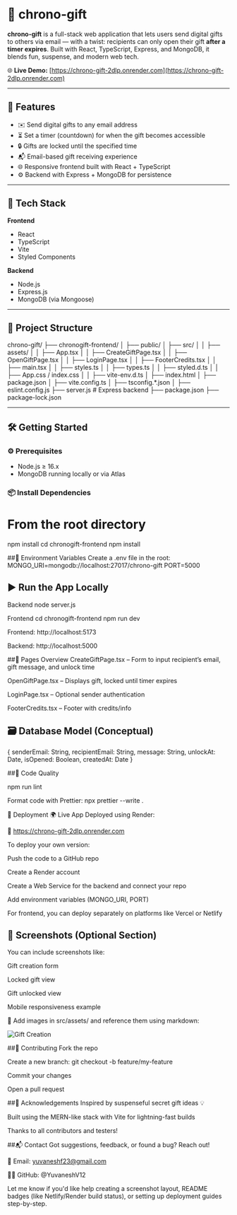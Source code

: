 # 🎁 chrono-gift

**chrono-gift** is a full-stack web application that lets users send digital gifts to others via email — with a twist: recipients can only open their gift **after a timer expires**. Built with React, TypeScript, Express, and MongoDB, it blends fun, suspense, and modern web tech.

🌐 **Live Demo:** [https://chrono-gift-2dlp.onrender.com](https://chrono-gift-2dlp.onrender.com)

---

## 🚀 Features

- ✉️ Send digital gifts to any email address
- ⏳ Set a timer (countdown) for when the gift becomes accessible
- 🔒 Gifts are locked until the specified time
- 📬 Email-based gift receiving experience
- 🌐 Responsive frontend built with React + TypeScript
- ⚙️ Backend with Express + MongoDB for persistence

---

## 🧱 Tech Stack

**Frontend**
- React
- TypeScript
- Vite
- Styled Components

**Backend**
- Node.js
- Express.js
- MongoDB (via Mongoose)

---

## 📁 Project Structure
chrono-gift/
├── chronogift-frontend/
│ ├── public/
│ ├── src/
│ │ ├── assets/
│ │ ├── App.tsx
│ │ ├── CreateGiftPage.tsx
│ │ ├── OpenGiftPage.tsx
│ │ ├── LoginPage.tsx
│ │ ├── FooterCredits.tsx
│ │ ├── main.tsx
│ │ ├── styles.ts
│ │ ├── types.ts
│ │ ├── styled.d.ts
│ │ ├── App.css / index.css
│ │ ├── vite-env.d.ts
│ ├── index.html
│ ├── package.json
│ ├── vite.config.ts
│ ├── tsconfig.*.json
│ ├── eslint.config.js
├── server.js # Express backend
├── package.json
├── package-lock.json

---

## 🛠️ Getting Started

### ⚙️ Prerequisites

- Node.js ≥ 16.x
- MongoDB running locally or via Atlas

### 📦 Install Dependencies

# From the root directory
npm install
cd chronogift-frontend
npm install

##🔌 Environment Variables
Create a .env file in the root:
MONGO_URI=mongodb://localhost:27017/chrono-gift
PORT=5000

## ▶️ Run the App Locally

Backend
node server.js

Frontend
cd chronogift-frontend
npm run dev

Frontend: http://localhost:5173

Backend: http://localhost:5000

##🧪 Pages Overview
CreateGiftPage.tsx – Form to input recipient’s email, gift message, and unlock time

OpenGiftPage.tsx – Displays gift, locked until timer expires

LoginPage.tsx – Optional sender authentication

FooterCredits.tsx – Footer with credits/info

## 🗃️ Database Model (Conceptual)
{
  senderEmail: String,
  recipientEmail: String,
  message: String,
  unlockAt: Date,
  isOpened: Boolean,
  createdAt: Date
}

##💅 Code Quality

npm run lint

Format code with Prettier:
npx prettier --write .

🚀 Deployment
🌍 Live App
Deployed using Render:

🔗 https://chrono-gift-2dlp.onrender.com

To deploy your own version:

Push the code to a GitHub repo

Create a Render account

Create a Web Service for the backend and connect your repo

Add environment variables (MONGO_URI, PORT)

For frontend, you can deploy separately on platforms like Vercel or Netlify

## 📸 Screenshots (Optional Section)
You can include screenshots like:

Gift creation form

Locked gift view

Gift unlocked view

Mobile responsiveness example

📌 Add images in src/assets/ and reference them using markdown:

![Gift Creation](https://i.ibb.co/WWvdr97d/Screenshot-2025-06-24-193018.png)

##🤝 Contributing
Fork the repo

Create a new branch: git checkout -b feature/my-feature

Commit your changes

Open a pull request

##🙏 Acknowledgements
Inspired by suspenseful secret gift ideas 💡

Built using the MERN-like stack with Vite for lightning-fast builds

Thanks to all contributors and testers!

##📬 Contact
Got suggestions, feedback, or found a bug? Reach out!

📧 Email: yuvaneshf23@gmail.com

🧑‍💻 GitHub: @YuvaneshV12

Let me know if you'd like help creating a screenshot layout, README badges (like Netlify/Render build status), or setting up deployment guides step-by-step.
